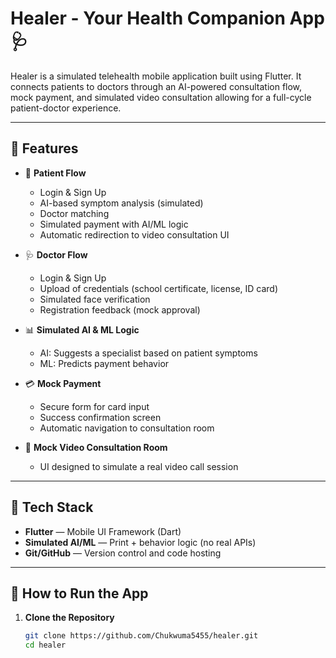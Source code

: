 # Healer - Your Health Companion App 🩺

Healer is a simulated telehealth mobile application built using Flutter. It connects patients to doctors through an AI-powered consultation flow, mock payment, and simulated video consultation allowing for a full-cycle patient-doctor experience.

---

## 🚀 Features

- 👤 **Patient Flow**  
  - Login & Sign Up  
  - AI-based symptom analysis (simulated)  
  - Doctor matching  
  - Simulated payment with AI/ML logic  
  - Automatic redirection to video consultation UI  

- 🩺 **Doctor Flow**  
  - Login & Sign Up  
  - Upload of credentials (school certificate, license, ID card)  
  - Simulated face verification  
  - Registration feedback (mock approval)

- 📊 **Simulated AI & ML Logic**
  - AI: Suggests a specialist based on patient symptoms  
  - ML: Predicts payment behavior  

- 💳 **Mock Payment**
  - Secure form for card input  
  - Success confirmation screen  
  - Automatic navigation to consultation room

- 🎥 **Mock Video Consultation Room**
  - UI designed to simulate a real video call session

---

## 📱 Tech Stack

- **Flutter** — Mobile UI Framework (Dart)
- **Simulated AI/ML** — Print + behavior logic (no real APIs)
- **Git/GitHub** — Version control and code hosting

---

## 🧪 How to Run the App

1. **Clone the Repository**
   ```bash
   git clone https://github.com/Chukwuma5455/healer.git
   cd healer
